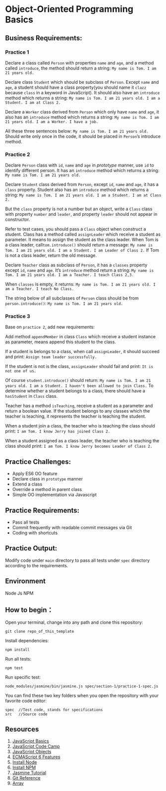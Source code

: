 # Object-Oriented Programming Basics

## Business Requirements:
### Practice 1
Declare a class called `Person` with properties `name` and `age`, and a method called `introduce`, the method should return a string:
`My name is Tom. I am 21 years old.`

Declare class `Student` which should be subclass of `Person`. Except `name` and `age`, a student should have a class property(you should name it `clazz` because `class` in a keyword in JavaScript). It should also have an `introduce` method which returns a string:
`My name is Tom. I am 21 years old. I am a Student. I am at Class 2.`

Declare a `Worker` class derived from `Person` which only have `name` and `age`,  it also has an `introduce` method which returns a string:
`My name is Tom. I am 21 years old. I am a Worker. I have a job.`

All these three sentences below:
`My name is Tom. I am 21 years old.`
Should write only once in the code, it should be placed in `Person`’s introduce method.

### Practice 2
Declare `Person` class with `id`, `name` and `age` in *prototype* manner, use `id` to identify different person. It has an `introduce` method which returns a string:
`My name is Tom. I am 21 years old.`

Declare `Student` class derived from `Person`,  except `id`, `name` and `age`, it has a `class` property. Student also has an `introduce` method which returns a string:
`My name is Tom. I am 21 years old. I am a Student. I am at Class 2.`

But the `class` property is not a number but an object, write a `Class` class with property `number` and `leader`, and property `leader` should not appear in constructor.

Refer to test cases, you should pass a `Class` object when construct a student. Class has a method called `assignLeader` which receive a student as parameter. It means to assign the student as the class leader. When Tom is a class leader, call`tom.introduce()` should return a message:
`My name is Tom. I am 21 years old. I am a Student. I am Leader of Class 2.`
If Tom is not a class leader, return the old message.

Declare `Teacher` class as subclass of `Person`, it has a `classes` property except `id`, `name` and `age`. It’s `introduce` method return a string:
`My name is Tom. I am 21 years old. I am a Teacher. I teach Class 2,3.`

When `classes` is empty, it returns:
`My name is Tom. I am 21 years old. I am a Teacher. I teach No Class.`

The string below of all subclasses of `Person` class should be from `person.introduce()`:
`My name is Tom. I am 21 years old.`

### Practice 3

Base on `practice 2`, add new requirements:

Add method `appendMember` in class `Class` which receive a student instance as parameter, means append this student to the class.

If a student is belongs to a class, when call `assignLeader`, it should succeed and print:
`Assign team leader successfully.`

If the student is not is the class, `assignLeader` should fail and print:
`It is not one of us.`

Of course `student.introduce()` should return:
`My name is Tom. I am 21 years old. I am a Student. I haven't been allowed to join Class.`
To determine whether a student belongs to a class, there should have a `hasStudent` in `Class` class.

Teacher has a method `isTeaching`, receive a student as a parameter and return a boolean value. If the student belongs to any classes which the teacher is teaching, it represents the teacher is teaching the student.

When a student join a class, the teacher who is teaching the class should print:
`I am Tom. I know Jerry has joined Class 2.`

When a student assigned as a class leader, the teacher who is teaching the class should print:
`I am Tom. I know Jerry becomes Leader of Class 2.`

## Practice Challenges:
* Apply ES6 OO feature 
* Declare class in `prototype` manner
* Extend a class
* Override a method in parent class
* Simple OO implementation via Javascript

## Practice Requirements:
* Pass all tests
* Commit frequently with readable commit messages via Git
* Coding with shortcuts

## Practice Output:
Modify code under `main` directory to pass all tests under `spec` directory according to the requirements.

## Environment
Node Js
NPM

## How to begin：
Open your terminal, change into any path and clone this repository:
```
git clone repo_of_this_template
```
Install dependencies:
```
npm install
```
Run all tests:
```
npm test
```
Run specific test:
```
node_modules/jasmine/bin/jasmine.js spec/section-1/practice-1-spec.js
```
You can find these two key folders when you open the repository with your favorite code editor:
```
spec  //Test code, stands for specifications
src   //Source code
```

## Resources
1. [JavaScript Basics](https://developer.mozilla.org/en-US/docs/Learn/Getting_started_with_the_web/JavaScript_basics)
2. [JavaScript Code Camp](https://www.freecodecamp.org/challenges/comment-your-javascript-code)
3. [JavaScript Objects](https://www.w3schools.com/js/js_objects.asp)
4. [ECMAScript 6 Features](http://es6.ruanyifeng.com/)
5. [Install Node](https://github.com/creationix/nvm)
6. [Install NPM](https://github.com/npm/npm)
7. [Jasmine Tutorial](http://jasmine.github.io/2.4/introduction.html)
8. [Git Reference](https://git-scm.com/docs)
9. [Array](https://developer.mozilla.org/en-US/docs/Web/JavaScript/Reference/Global_Objects/Array)
